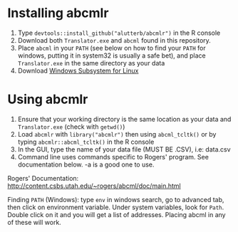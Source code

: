 # Installing abcmlr
1. Type `devtools::install_github("alutterb/abcmlr")` in the R console
2. Download both `Translator.exe` and `abcml` found in this repository.
3. Place `abcml` in your `PATH` (see below on how to find your `PATH` for windows, putting it in system32 is usually a safe bet), and place `Translator.exe` in the same directory as your data
4. Download [Windows Subsystem for Linux](https://docs.microsoft.com/en-us/windows/wsl/install-win10) 

# Using abcmlr
1. Ensure that your working directory is the same location as your data and `Translator.exe` (check with `getwd()`)
2. Load `abcmlr` with `library("abcmlr")` then using `abcml_tcltk()` or by typing `abcmlr::abcml_tcltk()` in the R console
3. In the GUI, type the name of your data file (MUST BE .CSV), i.e: data.csv
4. Command line uses commands specific to Rogers' program. See documentation below. -a is a good one to use.

Rogers' Documentation: http://content.csbs.utah.edu/~rogers/abcml/doc/main.html

Finding `PATH` (Windows): type `env` in windows search, go to advanced tab, then click on environment variable. Under system variables, look for `Path`. Double click on it and you will get a list of addresses. Placing abcml in any of these will work.
